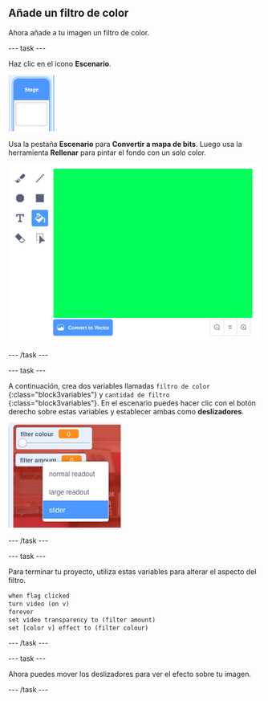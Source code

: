 ## Añade un filtro de color

Ahora añade a tu imagen un filtro de color.

--- task ---

Haz clic en el icono **Escenario**.

![imagen mostrando icono de escenario](images/stage.png)

Usa la pestaña **Escenario** para **Convertir a mapa de bits**. Luego usa la herramienta **Rellenar** para pintar el fondo con un solo color.

![imagen mostrando el fondo del Escenario relleno](images/paint-bucket.png)

--- /task ---

--- task ---

A continuación, crea dos variables llamadas `filtro de color` {:class="block3variables"} y `cantidad de filtro` {:class="block3variables"}. En el escenario puedes hacer clic con el botón derecho sobre estas variables y establecer ambas como **deslizadores**.

![imagen mostrando las variables siendo cambiadas a deslizadores](images/sliders.png)

--- /task ---

--- task ---

Para terminar tu proyecto, utiliza estas variables para alterar el aspecto del filtro.

```blocks3
when flag clicked
turn video (on v)
forever
set video transparency to (filter amount)
set [color v] effect to (filter colour)
```

--- /task ---

--- task ---

Ahora puedes mover los deslizadores para ver el efecto sobre tu imagen.

--- /task ---




